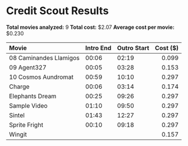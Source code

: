 # Credit Scout Results

**Total movies analyzed:** 9
**Total cost:** $2.07
**Average cost per movie:** $0.230

| Movie                   | Intro End   | Outro Start   |   Cost ($) |
|:------------------------|:------------|:--------------|-----------:|
| 08 Caminandes  Llamigos | 00:06       | 02:19         |      0.099 |
| 09 Agent327             | 00:05       | 03:28         |      0.153 |
| 10 Cosmos Aundromat     | 00:59       | 10:10         |      0.297 |
| Charge                  | 00:06       | 03:14         |      0.174 |
| Elephants Dream         | 00:25       | 09:26         |      0.297 |
| Sample Video            | 01:10       | 09:50         |      0.297 |
| Sintel                  | 01:43       | 12:27         |      0.297 |
| Sprite Fright           | 00:10       | 09:18         |      0.297 |
| Wingit                  |             |               |      0.157 |